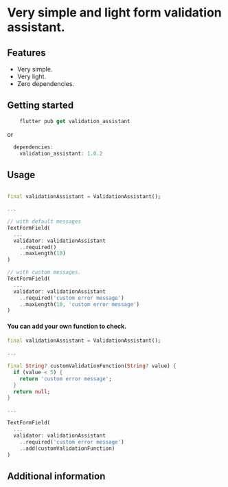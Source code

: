 <!-- 
This README describes the package. If you publish this package to pub.dev,
this README's contents appear on the landing page for your package.

For information about how to write a good package README, see the guide for
[writing package pages](https://dart.dev/guides/libraries/writing-package-pages). 

For general information about developing packages, see the Dart guide for
[creating packages](https://dart.dev/guides/libraries/create-library-packages)
and the Flutter guide for
[developing packages and plugins](https://flutter.dev/developing-packages). 
-->

# Very simple and light form validation assistant.

## Features

[//]: # (List what your package can do. Maybe include images, gifs, or videos.)

- Very simple.
- Very light.
- Zero dependencies.

## Getting started

[//]: # (List prerequisites and provide or point to information on how to)

[//]: # (start using the package.)

```dart
    flutter pub get validation_assistant
```
or
```dart
  dependencies:
    validation_assistant: 1.0.2
```

## Usage

[//]: # (Include short and useful examples for package users. Add longer examples)

[//]: # (to `/example` folder. )

```dart

final validationAssistant = ValidationAssistant();

...

// with default messages
TextFormField(
  ...
  validator: validationAssistant
    ..required()
    ..maxLength(10)
)

// with custom messages.
TextFormField(
  ...
  validator: validationAssistant
    ..required('custom error message')
    ..maxLength(10, 'custom error message')
)
```

#### You can add your own function to check.

```dart
final validationAssistant = ValidationAssistant();

...
    
final String? customValidationFunction(String? value) {
  if (value < 5) {
    return 'custom error message';  
  }
  return null;
}

...

TextFormField(
  ...
  validator: validationAssistant
    ..required('custom error message')
    ..add(customValidationFunction)
)
```

## Additional information

[//]: # (Tell users more about the package: where to find more information, how to )

[//]: # (contribute to the package, how to file issues, what response they can expect )

[//]: # (from the package authors, and more.)
